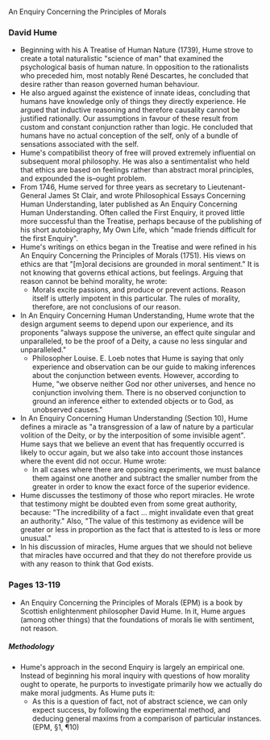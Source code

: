 An Enquiry Concerning the Principles of Morals

### David Hume

- Beginning with his A Treatise of Human Nature (1739), Hume strove to create a total naturalistic "science of man" that examined the psychological basis of human nature. In opposition to the rationalists who preceded him, most notably René Descartes, he concluded that desire rather than reason governed human behaviour.
- He also argued against the existence of innate ideas, concluding that humans have knowledge only of things they directly experience. He argued that inductive reasoning and therefore causality cannot be justified rationally. Our assumptions in favour of these result from custom and constant conjunction rather than logic. He concluded that humans have no actual conception of the self, only of a bundle of sensations associated with the self.
- Hume's compatibilist theory of free will proved extremely influential on subsequent moral philosophy. He was also a sentimentalist who held that ethics are based on feelings rather than abstract moral principles, and expounded the is–ought problem.
- From 1746, Hume served for three years as secretary to Lieutenant-General James St Clair, and wrote Philosophical Essays Concerning Human Understanding, later published as An Enquiry Concerning Human Understanding. Often called the First Enquiry, it proved little more successful than the Treatise, perhaps because of the publishing of his short autobiography, My Own Life, which "made friends difficult for the first Enquiry".
- Hume's writings on ethics began in the Treatise and were refined in his An Enquiry Concerning the Principles of Morals (1751). His views on ethics are that "[m]oral decisions are grounded in moral sentiment." It is not knowing that governs ethical actions, but feelings. Arguing that reason cannot be behind morality, he wrote:
	- Morals excite passions, and produce or prevent actions. Reason itself is utterly impotent in this particular. The rules of morality, therefore, are not conclusions of our reason.
- In An Enquiry Concerning Human Understanding, Hume wrote that the design argument seems to depend upon our experience, and its proponents "always suppose the universe, an effect quite singular and unparalleled, to be the proof of a Deity, a cause no less singular and unparalleled." 
	- Philosopher Louise. E. Loeb notes that Hume is saying that only experience and observation can be our guide to making inferences about the conjunction between events. However, according to Hume, "we observe neither God nor other universes, and hence no conjunction involving them. There is no observed conjunction to ground an inference either to extended objects or to God, as unobserved causes."
- In An Enquiry Concerning Human Understanding (Section 10), Hume defines a miracle as "a transgression of a law of nature by a particular volition of the Deity, or by the interposition of some invisible agent". Hume says that we believe an event that has frequently occurred is likely to occur again, but we also take into account those instances where the event did not occur. Hume wrote:
	- In all cases where there are opposing experiments, we must balance them against one another and subtract the smaller number from the greater in order to know the exact force of the superior evidence.
- Hume discusses the testimony of those who report miracles. He wrote that testimony might be doubted even from some great authority, because: "The incredibility of a fact ... might invalidate even that great an authority." Also, "The value of this testimony as evidence will be greater or less in proportion as the fact that is attested to is less or more unusual."
- In his discussion of miracles, Hume argues that we should not believe that miracles have occurred and that they do not therefore provide us with any reason to think that God exists.

### Pages 13-119

- An Enquiry Concerning the Principles of Morals (EPM) is a book by Scottish enlightenment philosopher David Hume. In it, Hume argues (among other things) that the foundations of morals lie with sentiment, not reason.

##### Methodology

- Hume's approach in the second Enquiry is largely an empirical one. Instead of beginning his moral inquiry with questions of how morality ought to operate, he purports to investigate primarily how we actually do make moral judgments. As Hume puts it:
	- As this is a question of fact, not of abstract science, we can only expect success, by following the experimental method, and deducing general maxims from a comparison of particular instances. (EPM, §1, ¶10)